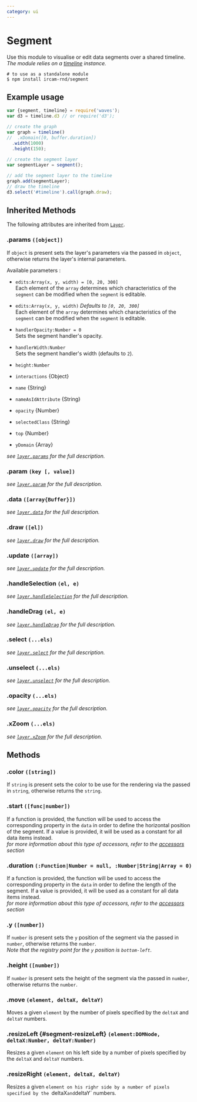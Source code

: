 ```yaml
---
category: ui  
---
```


# Segment

Use this module to visualise or edit data segments over a shared timeline.  
_The module relies on a [timeline](#timeline) instance._

~~~
# to use as a standalone module
$ npm install ircam-rnd/segment
~~~

## Example usage

~~~javascript
var {segment, timeline} = require('waves');
var d3 = timeline.d3 // or require('d3');

// create the graph
var graph = timeline()
//  .xDomain([0, buffer.duration])
  .width(1000)
  .height(150);
  
// create the segment layer
var segmentLayer = segment();

// add the segment layer to the timeline
graph.add(segmentLayer);
// draw the timeline
d3.select('#timeline').call(graph.draw);
~~~

## Inherited Methods

The following attributes are inherited from [`Layer`](#ui-layer).

### .params `([object])`

If `object` is present sets the layer's parameters via the passed in `object`, otherwise returns the layer's internal parameters.  

Available parameters :

* `edits:Array(x, y, width) = [0, 20, 300]`  
Each element of the `array` determines which characteristics of the `segment` can be modified when the `segment` is editable. 

* `edits:Array(x, y, width)` _Defaults to `[0, 20, 300]`_    
Each element of the `array` determines which characteristics of the `segment` can be modified when the `segment` is editable.  

* `handlerOpacity:Number = 0`  
Sets the segment handler's opacity.  

* `handlerWidth:Number`  
Sets the segment handler's width (defaults to `2`).

* `height:Number`  
* `interactions` {Object}  
* `name` {String}  
* `nameAsIdAttribute` {String}  
* `opacity` {Number}  
* `selectedClass` {String}  
* `top` {Number}  
* `yDomain` {Array} 

_see [`layer.params`](#layer-params) for the full description._


### .param `(key [, value])`  

_see [`layer.param`](#layer-param) for the full description._


### .data `([array{Buffer}])`

_see [`layer.data`](#layer-data) for the full description._ 


### .draw `([el])`

_see [`layer.draw`](#layer-draw) for the full description._ 


### .update `([array])`

_see [`layer.update`](#layer-update) for the full description._ 

### .handleSelection `(el, e)`

_see [`layer.handleSelection`](#layer-handleSelection) for the full description._ 


### .handleDrag `(el, e)`

_see [`layer.handleDrag`](#layer-handleDrag) for the full description._ 


### .select `(...els)`

_see [`layer.select`](#layer-select) for the full description._ 

### .unselect `(...els)`

_see [`layer.unselect`](#layer-unselect) for the full description._ 

### .opacity `(...els)`

_see [`layer.opacity`](#layer-opacity) for the full description._ 


### .xZoom `(...els)`

_see [`layer.xZoom`](#layer-xZoom) for the full description._ 



## Methods

### .color `([string])`

If `string` is present sets the color to be use for the rendering via the passed in `string`, otherwise returns the `string`.


### .start `([func|number])`

If a function is provided, the function will be used to access the corresponding property in the `data` in order to define the horizontal position of the segment. If a value is provided, it will be used as a constant for all data items instead.  
_for more information about this type of accessors, refer to the [accessors](#accessors) section_


### .duration `(:Function|Number = null, :Number|String|Array = 0)`

If a function is provided, the function will be used to access the corresponding property in the `data` in order to define the length of the segment. If a value is provided, it will be used as a constant for all data items instead.  
_for more information about this type of accessors, refer to the [accessors](#accessors) section_


### .y `([number])`

If `number` is present sets the `y` position of the segment via the passed in `number`, otherwise returns the `number`.  
_Note that the registry point for the `y` position is `bottom-left`_.


### .height `([number])`

If `number` is present sets the height of the segment via the passed in `number`, otherwise returns the `number`.


### .move `(element, deltaX, deltaY)`

Moves a given `element` by the number of pixels specified by the `deltaX` and `deltaY` numbers.


### .resizeLeft {#segment-resizeLeft} `(element:DOMNode, deltaX:Number, deltaY:Number)`

Resizes a given `element` on his left side by a number of pixels specified by the `deltaX` and `deltaY` numbers.


### .resizeRight `(element, deltaX, deltaY)`

Resizes a given `element on his righr side by a number of pixels specified by the `deltaX` and `deltaY` numbers.
